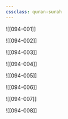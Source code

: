```yaml
---
cssclass: quran-surah
---
```


![[094-001]]

![[094-002]]

![[094-003]]

![[094-004]]

![[094-005]]

![[094-006]]

![[094-007]]

![[094-008]]

